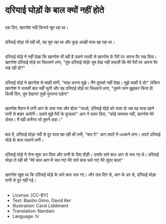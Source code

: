 # दरियाई घोड़ों के बाल क्यों नहीं होते

##
एक दिन, खरगोश नदी किनारे घूम रहा था।

##
दरियाई घोड़ा भी वही थी, वह घूम रहा था और कुछ अच्छी घास खा रहा था।

##
दरियाई घोड़े ने नहीं देखा कि खरगोश भी वही है उसने गलती से खरगोश के पैरों पर अपना पैर रख दिया। खरगोश दरियाई घोड़े पर चिल्लाने लगा, "तुम दरियाई घोड़े! तुम देख नहीं सकती कि मेरे पैरों पर अपना पैर रख रही हो?"

##
दरियाई घोड़े ने खरगोश से माफ़ी मांगी, "माफ़ करना मुझे। मैंने तुमको नहीं देखा। मुझे माफ़ी दे दो!" लेकिन खरगोश ने उसकी बात नहीं सुनी और वह दरियाई घोड़े पर चिल्लाने लगा, "तुमने जान बूझकर किया है! किसी दिन, तुम देखना! तुम्हें भुगतना पड़ेगा"

##
खरगोश मैदान में लगी आग के पास गया और बोला "जाओ, दरियाई घोड़े को जला दो जब वह घास खाने पानी से बाहर आयेगी। उसने मुझे पैरों के कुचला!" आग ने उत्तर दिया, "कोई समस्या नहीं, खरगोश मेरे दोस्त। मैं वही करूँगा जो तुमने कहा।"

##
बाद में, दरियाई घोड़ा नदी से दूर घास खा रही थी तभी, "बाप रे!" आग लपटें में धधकने लगा। लपटे दरियाई घोड़े के बाल जलाने लगी।

##
दरियाई घोड़े ने रोना शुरू कर दिया और पानी के लिए दौड़ी। उसके सारे बाल आग से जल गए थे। दरियाई घोड़ा रो रही थी "मेरे बाल आग में जल गए! मेरे सारे बाल चले गए! मेरे सुंदर बाल!"

##
खरगोश खुश था कि दरियाई घोड़े के सारे बाल जल गए। और उस दिन से, आग के डर से, दरियाई घोड़ा पानी से दूर नहीं गई।

##
* License: [CC-BY]
* Text: Basilio Gimo, David Ker
* Illustration: Carol Liddiment
* Translation: Nandani
* Language: hi
